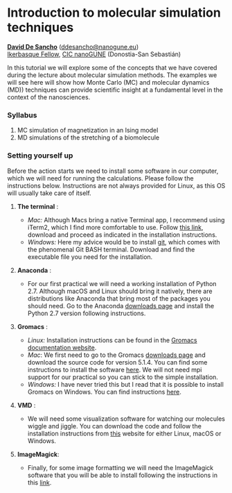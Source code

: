 #  Introduction to molecular simulation techniques
[**David De Sancho**](https://sites.google.com/view/daviddesanchoresearch/home) (ddesancho@nanogune.eu)  
[Ikerbasque Fellow](http://www.ikerbasque.net/), [CIC nanoGUNE](http://www.nanogune.eu/) (Donostia-San Sebastián)

In this tutorial we will explore some of the concepts that we have covered 
during the lecture about molecular simulation methods. The examples we will
see here will show how Monte Carlo (MC) and molecular dynamics (MD)) techniques
can provide scientific insight at a fundamental level in the context of the
 nanosciences.

### Syllabus

1. MC simulation of magnetization in an Ising model
2. MD simulations of the stretching of a biomolecule

### Setting yourself up
Before the action starts we need to install some software in our computer, 
which we will need for running the calculations. Please follow the instructions
below. Instructions are not always provided for Linux, as this OS will usually
 take care of itself.
 
1. **The terminal** : 
	+ *Mac:* Although Macs bring a native Terminal app, I recommend using 
iTerm2, which I find more comfortable to use. Follow [this link](https://www.iterm2.com/),
 download and proceed as indicated in the installation instructions.
	+ *Windows:* Here my advice would be to install [git](https://git-for-windows.github.io/),
 which comes with the phenomenal Git BASH terminal. Download and find the executable
file you need for the installation.

2. **Anaconda** : 
	+ For our first practical we will need a working installation of
Python 2.7. Although macOS and Linux should bring it natively, there are distributions
like Anaconda that bring most of the packages you should need. Go to the Anaconda 
[downloads page](https://www.anaconda.com/download/) and install the Python 2.7 version
 following instructions.

3. **Gromacs** :
	+ *Linux:* Installation instructions can be found in the 
[Gromacs documentation website](http://manual.gromacs.org/documentation/5.1.4/install-guide/index.html).
	+ *Mac*: We first need to go to the Gromacs [downloads page](http://www.gromacs.org/Downloads) 
and download the source code for version 5.1.4. You can find some instructions to install the software 
[here](http://daviddesancho.github.io/ResDocs/Gromacs/installation/). We will not need mpi support 
for our practical so you can stick to the simple installation.
	+ *Windows:* I have never tried this but I read that it is possible to 
install Gromacs on Windows. You can find instructions 
[here](http://www.gromacs.org/Documentation/Installation_Instructions_5.0#Building_on_Windows). 

4. **VMD** :
	+ We will need some visualization software for watching our molecules wiggle and jiggle.
 You can download the code and follow the installation instructions from 
[this](http://www.ks.uiuc.edu/Development/Download/download.cgi?PackageName=VMD) website for either
Linux, macOS or Windows.

5. **ImageMagick**:
	+ Finally, for some image formatting we will need the ImageMagick software that you
 will be able to install following the instructions in this [link](https://www.imagemagick.org/script/index.php).

